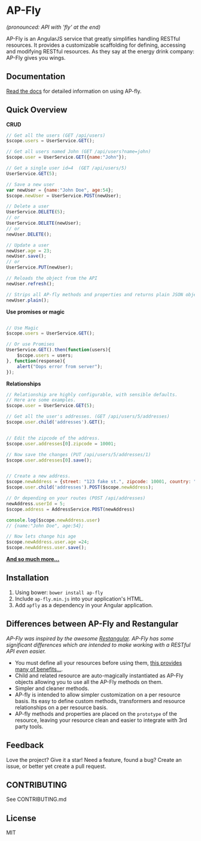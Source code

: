 # AP-Fly
*(pronounced: API with 'fly' at the end)*

AP-Fly is an AngularJS service that greatly simplifies handling RESTful resources. It provides a customizable scaffolding for defining, accessing and modifying RESTful resources. As they say at the energy drink company: AP-Fly gives you wings.


## Documentation
[Read the docs](http://ap-fly.readthedocs.org/en/latest/) for detailed information on using AP-fly.

## Quick Overview
**CRUD**
```javascript
// Get all the users (GET /api/users)
$scope.users = UserService.GET();

// Get all users named John (GET /api/users?name=john)
$scope.user = UserService.GET({name:"John"});

// Get a single user id=4  (GET /api/users/5)
UserService.GET(5);

// Save a new user
var newUser = {name:"John Doe", age:54};
$scope.newUser = UserService.POST(newUser);

// Delete a user
UserService.DELETE(5);
// or
UserService.DELETE(newUser);
// or
newUser.DELETE();

// Update a user
newUser.age = 23;
newUser.save();
// or
UserService.PUT(newUser);

// Reloads the object from the API
newUser.refresh();

// Strips all AP-fly methods and properties and returns plain JSON object.
newUser.plain();
```



**Use promises or magic**
```javascript

// Use Magic
$scope.users = UserService.GET();

// Or use Promises
UserService.GET().then(function(users){
    $scope.users = users;
}, function(response){
    alert("Oops error from server");
});
```



**Relationships**
```javascript
// Relationship are highly configurable, with sensible defaults.
// Here are some examples.
$scope.user = UserService.GET(5);

// Get all the user's addresses. (GET /api/users/5/addresses)
$scope.user.child('addresses').GET();


// Edit the zipcode of the address.
$scope.user.addresses[0].zipcode = 10001;

// Now save the changes (PUT /api/users/5/addresses/1)
$scope.user.addresses[0].save();


// Create a new address.
$scope.newAddress = {street: "123 fake st.", zipcode: 10001, country: "usa"};
$scope.user.child('addresses').POST($scope.newAddress);

// Or depending on your routes (POST /api/addresses)
newAddress.userId = 5;
$scope.address = AddressService.POST(newAddress)

console.log($scope.newAddress.user)
// {name:"John Doe", age:54};

// Now lets change his age
$scope.newAddress.user.age =24;
$scope.newAddress.user.save();
```

**[And so much more...]()**



## Installation
1. Using bower:  `bower install ap-fly`
2. Include `ap-fly.min.js` into your application's HTML.
3. Add `apfly` as a dependency in your Angular application.


## Differences between AP-Fly and Restangular
*AP-Fly was inspired by the awesome [Restangular](https://github.com/mgonto/restangular). AP-Fly has some significant differences which are intended to make working with a RESTful API even easier.*

* You must define all your resources before using them, [this provides many of benefits...]().
* Child and related resource are auto-magically instantiated as AP-Fly objects allowing you to use all the AP-Fly methods on them.
* Simpler and cleaner methods.
* AP-fly is intended to allow simpler customization on a per resource basis. Its easy to define custom methods, transformers and resource relationships on a per resource basis.
* AP-fly methods and properties are placed on the `prototype` of the resource, leaving your resource clean and easier to integrate with 3rd party tools.



## Feedback
Love the project? Give it a star! Need a feature, found a bug? Create an issue, or better yet create a pull request.


## CONTRIBUTING
See CONTRIBUTING.md

## License
MIT
